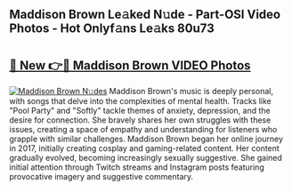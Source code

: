 ## Maddison Brown Le𝚊ked N𝚞de - Part-OSl Video Photos - Hot Onlyf𝚊ns Le𝚊ks 80u73

# <h2><a href="http://ac20708.deff.icu/?id=Maddison+Brown">🔗 New 👉🔴 Maddison Brown VIDEO Photos</a></h2>

[![Maddison Brown N𝚞des](https://i.imgur.com/rIISA9y.gif)](http://ac20708.deff.icu/?id=Maddison+Brown)
Maddison Brown's music is deeply personal, with songs that delve into the complexities of mental health. Tracks like "Pool Party" and "Softly" tackle themes of anxiety, depression, and the desire for connection. She bravely shares her own struggles with these issues, creating a space of empathy and understanding for listeners who grapple with similar challenges. Maddison Brown began her online journey in 2017, initially creating cosplay and gaming-related content. Her content gradually evolved, becoming increasingly sexually suggestive. She gained initial attention through Twitch streams and Instagram posts featuring provocative imagery and suggestive commentary.
